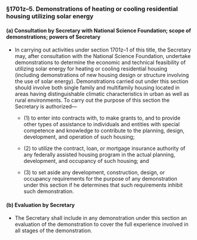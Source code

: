 ### §1701z–5. Demonstrations of heating or cooling residential housing utilizing solar energy
#### (a) Consultation by Secretary with National Science Foundation; scope of demonstrations; powers of Secretary
* In carrying out activities under section 1701z–1 of this title, the Secretary may, after consultation with the National Science Foundation, undertake demonstrations to determine the economic and technical feasibility of utilizing solar energy for heating or cooling residential housing (including demonstrations of new housing design or structure involving the use of solar energy). Demonstrations carried out under this section should involve both single family and multifamily housing located in areas having distinguishable climatic characteristics in urban as well as rural environments. To carry out the purpose of this section the Secretary is authorized—

  * (1) to enter into contracts with, to make grants to, and to provide other types of assistance to individuals and entities with special competence and knowledge to contribute to the planning, design, development, and operation of such housing;

  * (2) to utilize the contract, loan, or mortgage insurance authority of any federally assisted housing program in the actual planning, development, and occupancy of such housing; and

  * (3) to set aside any development, construction, design, or occupancy requirements for the purpose of any demonstration under this section if he determines that such requirements inhibit such demonstration.

#### (b) Evaluation by Secretary
* The Secretary shall include in any demonstration under this section an evaluation of the demonstration to cover the full experience involved in all stages of the demonstration.